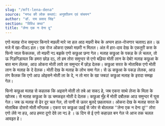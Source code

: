 ```yaml
---
slug: "/mft-lena-dena"
source: "मगध की लोक कथाएं: अनुशाीलन एवं संचयन"
author: "डॉ. राम प्रसाद सिंह"
section: "विविध कथा"
title: "लेना एक न देना दू"
---
```

एगो मलाह रोज समुन्दर किनारे मछली मारे जा हल आठ मछरी बेच के अप्पन हाल-रोजगार चलावऽ हल। ऊ मजे में खा-पीअऽ हल। एक रोज ओकरा एक्को मछरी न मिलल। अंत में हार-दाव देख के एकतुरी कस के फिनो जाल फेंकलक, तो मछरी नऽ बझके एगो कछुआ छना गेल। मलाह कछुआ के पकड़ के ले चलल, तो ऊ गिड़गिड़ायल कि हमरा छोड़ दऽ, तो हम तोरा समुन्दर से एगो बढ़िया मोती लान के देबो! मलाह कछुआ के बात मान लेलक, आउ ओकरा मोती लावे ला समुन्दर में छोड़ देलक। कछुआ सरत के मोताबिक एगो मोती लान के मलाह के दे देलक। मोती देख के मलाह के लोभ समा गेल। से ऊ कछुआ के पकड़ लेलक, आउ तंग कैलक कि एगो आउ ओइसने मोती ला के दे, न तो मार के खा जबउ! कछुआ मलाह के इरादा समझ गेल।
 
फिनो कछुआ मलाह से कहलक कि अइसने मोती तो तबे आ सकऽ हे, जब एकरा साथे लेजा के मिला के खोजब। से मलाह कछुआ के ऊ चमकइत मोती दे देलक। कछुआ मुँह में मोती दबौलक आउ समुन्दर में घुस गेल। जब ऊ मलाह से ढेर दूर चल गेल, तो पानी से ऊपर बुलदे छहलायल। ओकरा देख के मलाह सरत के मोताबिक दोसरो मोती माँगलक। एकरा पर कछुआ उहईं से जोर से बोललक ''लेना एक न देना दू!''  तोरा एगो लेवे ना हउ, आउ हमरा दूगो देवे ला नऽ हे । ऊ दिन से ई एगो कहाउत बन गेल जे आज तक चलल आवइत हे। 